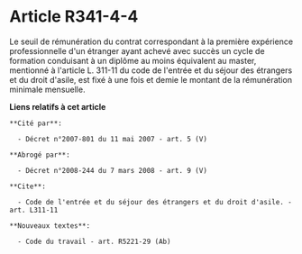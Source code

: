 # Article R341-4-4

Le seuil de rémunération du contrat correspondant à la première expérience professionnelle d'un étranger ayant achevé avec
succès un cycle de formation conduisant à un diplôme au moins équivalent au master, mentionné à l'article L. 311-11 du code
de l'entrée et du séjour des étrangers et du droit d'asile, est fixé à une fois et demie le montant de la rémunération
minimale mensuelle.

**Liens relatifs à cet article**

	**Cité par**:

	  - Décret n°2007-801 du 11 mai 2007 - art. 5 (V)

	**Abrogé par**:

	  - Décret n°2008-244 du 7 mars 2008 - art. 9 (V)

	**Cite**:

	  - Code de l'entrée et du séjour des étrangers et du droit d'asile. - art. L311-11

	**Nouveaux textes**:

	  - Code du travail - art. R5221-29 (Ab)
